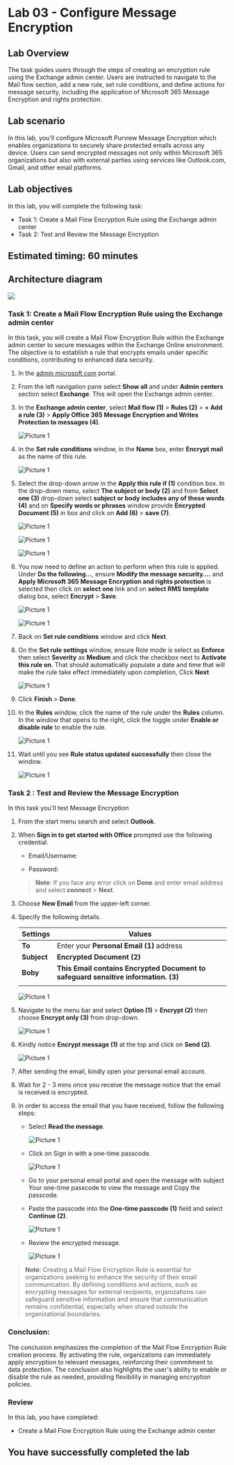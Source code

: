 # Lab 03 - Configure Message Encryption  

## Lab Overview
The task guides users through the steps of creating an encryption rule using the Exchange admin center. Users are instructed to navigate to the Mail flow section, add a new rule, set rule conditions, and define actions for message security, including the application of Microsoft 365 Message Encryption and rights protection.

## Lab scenario

In this lab, you'll configure Microsoft Purview Message Encryption which enables organizations to securely share protected emails across any device. Users can send encrypted messages not only within Microsoft 365 organizations but also with external parties using services like Outlook.com, Gmail, and other email platforms.

## Lab objectives

In this lab, you will complete the following task:

+ Task 1: Create a Mail Flow Encryption Rule using the Exchange admin center
+ Task 2: Test and Review the Message Encryption  

## Estimated timing: 60 minutes

## Architecture diagram

![](../media/part1lab3.png)

### Task 1: Create a Mail Flow Encryption Rule using the Exchange admin center

In this task, you will create a Mail Flow Encryption Rule within the Exchange admin center to secure messages within the Exchange Online environment. The objective is to establish a rule that encrypts emails under specific conditions, contributing to enhanced data security.

1. In the [admin microsoft com](https://admin.microsoft.com/) portal. 

1. From the left navigation pane select **Show all** and under **Admin centers** section select **Exchange**. This will open the Exchange admin center.

1. In the **Exchange admin center**, select **Mail flow (1)** > **Rules (2)** > **+ Add a rule (3)** > **Apply Office 365 Message Encryption and Writes Protection to messages (4)**.

     ![Picture 1](../media/EM-(1).png)

1. In the **Set rule conditions** window, in the **Name** box, enter **Encrypt mail** as the name of this rule.

    ![Picture 1](../media/EM-2.png)

1. Select the drop-down arrow in the **Apply this rule if (1)** condition box. In the drop-down menu, select **The subject or body (2)** and from **Select one (3)** drop-down select **subject or body includes any of these words (4)**  and on **Specify words or phrases** window provide **Encrypted Document (5)** in box and click on **Add (6)** > **save (7)**.

   ![Picture 1](../media/EM-3.png)

   ![Picture 1](../media/EM-(4).png)

   ![Picture 1](../media/EM-(5)1.png)

1. You now need to define an action to perform when this rule is applied. Under **Do the following…**, ensure **Modify the message security….** and **Apply Microsoft 365 Message Encryption and rights protection** is selected then click on **select one** link and on **select RMS template** dialog box, select **Encrypt** > **Save**.
   
     ![Picture 1](../media/EM-6.png)

     ![Picture 1](../media/EM-(7).png)
   
1.  Back on **Set rule conditions** window and click **Next**.

1. On the **Set rule settings** window, ensure Role mode is select as **Enforce** then select **Severity** as **Medium** and click the checkbox next to **Activate this rule on**. That should automatically populate a date and time that will make the rule take effect immediately upon completion, Click **Next** 

    ![Picture 1](../media/EM-8.png)

1. Click  **Finish** > **Done**.

1. In the **Rules** window, click the name of the rule under the **Rules** column. In the window that opens to the right, click the toggle under **Enable or disable rule** to enable the rule.

   ![Picture 1](../media/image8-lab3.png)

1. Wait until you see **Rule status updated successfully** then close the window.

    ![Picture 1](../media/EM-19.png)

### Task 2 : Test and Review the Message Encryption  

In this task you'll test Message Encryption

1. From the start menu search and select **Outlook**.

1. When **Sign in to get started with Office** prompted use the following credential.

    * Email/Username: <inject key="AzureAdUserEmail"></inject>

    * Password: <inject key="AzureAdUserPassword"></inject>

    >**Note**: If you face any error click on **Done** and enter email address and select **connect** > **Next**.

1. Choose **New Email** from the upper-left corner.

1. Specify the following details.


     | **Settings**        | **Values**   | 
     | ------------------- | ------------ |
     | **To**              | Enter your **Personal Email (1)** address     | 
     | **Subject**         | **Encrypted Document (2)**           |                                  
     | **Boby**            | **This Email contains Encrypted Document to safeguard sensitive information. (3)**  |                                   
     |||
                                
   
    ![Picture 1](../media/EM-20.png)
      
1. Navigate to the menu bar and select **Option (1)** > **Encrypt (2)** then choose **Encrypt only (3)** from drop-down.

   ![Picture 1](../media/EM-21.png)

1. Kindly notice **Encrypt message (1)** at the top and click on **Send (2)**.

    ![Picture 1](../media/EM-22.png)

1. After sending the email, kindly open your personal email account.

1. Wait for 2 - 3 mins once you receive the message notice that the email is received is encrypted.

1. In order to access the email that you have received, follow the following steps:

   -  Select **Read the message**.

       ![Picture 1](../media/EM-(13).png)
      
   -  Click on Sign in with a one-time passcode.

       ![Picture 1](../media/EM-14.png)
      
   -   Go to your personal email portal and open the message with subject Your one-time passcode to view the message and Copy the passcode.
         
   - Paste the passcode into the **One-time passcode (1)** field  and select **Continue (2)**.

       ![Picture 1](../media/EM-15.png)
     
   -  Review the encrypted message.
  
        ![Picture 1](../media/EM-23.png)

>**Note**: Creating a Mail Flow Encryption Rule is essential for organizations seeking to enhance the security of their email communication. By defining conditions and actions, such as encrypting messages for external recipients, organizations can safeguard sensitive information and ensure that communication remains confidential, especially when shared outside the organizational boundaries.

### Conclusion:
The conclusion emphasizes the completion of the Mail Flow Encryption Rule creation process. By activating the rule, organizations can immediately apply encryption to relevant messages, reinforcing their commitment to data protection. The conclusion also highlights the user's ability to enable or disable the rule as needed, providing flexibility in managing encryption policies.


### Review
In this lab, you have completed:

+ Create a Mail Flow Encryption Rule using the Exchange admin center

## You have successfully completed the lab
